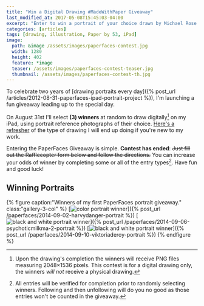 ```yaml
---
title: "Win a Digital Drawing #MadeWithPaper Giveaway"
last_modified_at: 2017-05-08T15:45:03-04:00
excerpt: "Enter to win a portrait of your choice drawn by Michael Rose in his signature PaperFaces style."
categories: [articles]
tags: [drawing, illustration, Paper by 53, iPad]
image:
  path: &image /assets/images/paperfaces-contest.jpg
  width: 1280
  height: 402
  feature: *image
  teaser: /assets/images/paperfaces-contest-teaser.jpg
  thumbnail: /assets/images/paperfaces-contest-th.jpg
---
```


To celebrate two years of [drawing portraits every day]({% post_url /articles/2012-08-31-paperfaces-ipad-portrait-project %}), I'm launching a fun giveaway leading up to the special day.

On August 31st I'll select **(3) winners** at random to draw digitally[^disclaimer] on my iPad, using portrait reference photographs of their choice. [Here's a refresher](/paperfaces/) of the type of drawing I will end up doing if you're new to my work.

[^disclaimer]: Upon the drawing's completion the winners will receive PNG files measuring 2048&times;1536 pixels. This contest is for a digital drawing only, the winners *will not* receive a physical drawing.

Entering the PaperFaces Giveaway is simple. **Contest has ended**: <s>Just fill out the Rafflecopter form below and follow the directions.</s> You can increase your odds of winner by completing some or all of the entry types[^entry-types]. Have fun and good luck!

[^entry-types]: All entries will be verified for completion prior to randomly selecting winners. Following and then unfollowing will do you no good as those entries won't be counted in the giveaway.

## Winning Portraits

{% figure caption:"Winners of my first PaperFaces portrait giveaway." class:"gallery-3-col" %}
[![color portrait winner](/assets/images/paperfaces-harvydanger-twitter-600.jpg)]({% post_url /paperfaces/2014-09-02-harvydanger-portrait %})
[![black and white portrait winner](/assets/images/paperfaces-psychoticmilkma-2-600.jpg)]({% post_url /paperfaces/2014-09-06-psychoticmilkma-2-portrait %})
[![black and white portrait winner](/assets/images/paperfaces-viktoriaderoy-600.jpg)]({% post_url /paperfaces/2014-09-10-viktoriaderoy-portrait %})
{% endfigure %}
